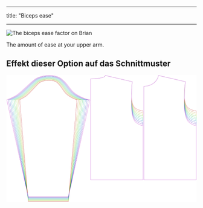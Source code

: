 - - -
title: "Biceps ease"
- - -

![The biceps ease factor on Brian](./bicepsease.svg)

The amount of ease at your upper arm.

## Effekt dieser Option auf das Schnittmuster

![This image shows the effect of this option by superimposing several variants that have a different value for this option](brian_bicepsease_sample.svg "Effect of this option on the pattern")
